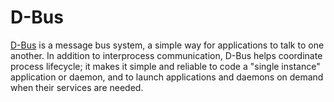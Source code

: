 # D-Bus

[D-Bus](https://www.freedesktop.org/wiki/Software/dbus) is a message
bus system, a simple way for applications to talk to one another. In
addition to interprocess communication, D-Bus helps coordinate process
lifecycle; it makes it simple and reliable to code a "single instance"
application or daemon, and to launch applications and daemons on
demand when their services are needed.

